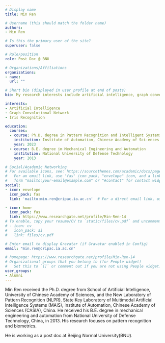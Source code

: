 ```yaml
---
# Display name
title: Min Ren

# Username (this should match the folder name)
authors:
- Min Ren

# Is this the primary user of the site?
superuser: false

# Role/position
role: Post Doc @ BNU

# Organizations/Affiliations
organizations:
- name:
  url: ""

# Short bio (displayed in user profile at end of posts)
bio: My research interests include artificial intelligence, graph convolutional network and iris recognition.

interests:
- Artificial Intelligence
- Graph Convolutional Network
- Iris Recognition

education:
  courses:
  - course: Ph.D. degree in Pattern Recognition and Intelligent Systems
    institution: Institute of Automation, Chinese Academy of Sci-ences (CASIA)
    year: 2023
  - course: B.E. degree in Mechanical Engineering and Automation
    institution: National University of Defense Technology
    year: 2013

# Social/Academic Networking
# For available icons, see: https://sourcethemes.com/academic/docs/page-builder/#icons
#   For an email link, use "fas" icon pack, "envelope" icon, and a link in the
#   form "mailto:your-email@example.com" or "#contact" for contact widget.
social:
- icon: envelope
  icon_pack: fas
  link: 'mailto:min.ren@cripac.ia.ac.cn'  # For a direct email link, use "mailto:test@example.org".

- icon: home
  icon_pack: fas
  link: https://www.researchgate.net/profile/Min-Ren-14
# To enable, copy your resume/CV to `static/files/cv.pdf` and uncomment the lines below.
# - icon: cv
#   icon_pack: ai
#   link: files/cv.pdf

# Enter email to display Gravatar (if Gravatar enabled in Config)
email: "min.ren@cripac.ia.ac.cn"

# homepage: https://www.researchgate.net/profile/Min-Ren-14
# Organizational groups that you belong to (for People widget)
#   Set this to `[]` or comment out if you are not using People widget.
user_groups:
- Alumni
---
```

Min Ren received the Ph.D. degree from School of Artificial Intelligence, University of Chinese Academy of Sciences, and the New Laboratory of Pattern Recognition (NLPR), State Key Laboratory of Multimodal Artificial Intelligence Systems (MAIS), Institute of Automation, Chinese Academy of Sciences (CASIA), China. He received his B.E. degree in mechanical engineering and automation from National University of Defense Technology, China, in 2013. His research focuses on pattern recognition and biometrics.

He is working as a post doc at Beijing Normal University(BNU).